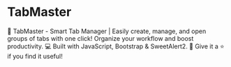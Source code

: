 # TabMaster
 🚀 TabMaster - Smart Tab Manager | Easily create, manage, and open groups of tabs with one click! Organize your workflow and boost productivity. 💻 Built with JavaScript, Bootstrap &amp; SweetAlert2. 🌟 Give it a ⭐ if you find it useful!

